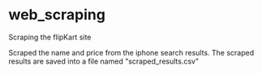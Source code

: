 # web_scraping
Scraping the flipKart site

Scraped the name and price from the iphone search results.
The scraped results are saved into a file named "scraped_results.csv"
